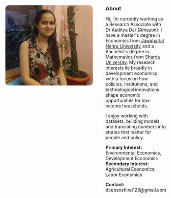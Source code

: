 <div style="display: flex; align-items: flex-start; gap: 40px;">

  <!-- Profile Image -->
  <div>
    <img src="1758385206805.jpg" width="280" style="border-radius: 12px; display: block; margin: 0;">
  </div>

  <!-- About Section -->
  <div style="flex: 1; margin: 0;">
    <h3 style="margin: 0;">About</h3>
    <p>
      Hi, I’m currently working as a Research Associate with  <a href="https://aadityadar.com/" target="_blank">Dr Aaditya Dar (Amazon)</a>. I have a master's degree in Economics from <a href="https://www.jnu.ac.in" target="_blank">Jawaharlal Nehru University</a> and a Bachelor's degree in Mathematics from <a href="https://www.sharda.ac" target="_blank">Sharda University</a>. My research interests lie broadly in development economics, with a focus on how policies, institutions, and technological innovations shape economic opportunities for low-income households.
    </p>
    <p>
      I enjoy working with datasets, building models, and translating numbers into stories that matter for people and policy. 
    </p>
    <p>
      <b>Primary Interest:</b> Environmental Economics, Development Economics<br>
      <b>Secondary Interest:</b> Agricultural Economics, Labor Economics <br>
      <p>
      <b>Contact:</b> deepanshirai123@gmail.com
      </p>
    </p>
  </div>

</div>
